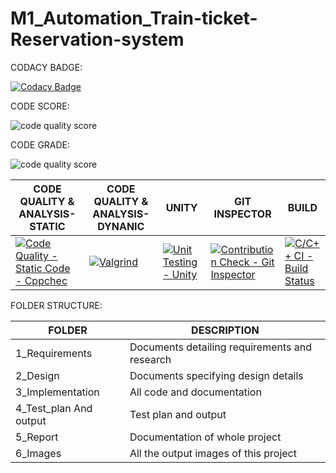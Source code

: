 # M1_Automation_Train-ticket-Reservation-system

CODACY BADGE:

[![Codacy Badge](https://app.codacy.com/project/badge/Grade/4622e56588b246708bdd3c9278aa02cf)](https://www.codacy.com/gh/IssacAugustine/M1_Automation_Train-ticket-Reservation-system/dashboard?utm_source=github.com&amp;utm_medium=referral&amp;utm_content=IssacAugustine/M1_Automation_Train-ticket-Reservation-system&amp;utm_campaign=Badge_Grade)

CODE SCORE:

![code quality score](https://api.codiga.io/project/30001/score/svg)




CODE GRADE:

![code quality score](https://api.codiga.io/project/30001/status/svg)

| CODE QUALITY & ANALYSIS-STATIC                                                                                                                                                                                                	| CODE QUALITY & ANALYSIS-DYNANIC                                                                                                                                                                                                           	| UNITY                                                                                                                                                                                                         	| GIT INSPECTOR                                                                                                                                                                                                                             	| BUILD                                                                                                                                                                                                            	|
|-------------------------------------------------------------------------------------------------------------------------------------------------------------------------------------------------------------------------------	|-------------------------------------------------------------------------------------------------------------------------------------------------------------------------------------------------------------------------------------------	|---------------------------------------------------------------------------------------------------------------------------------------------------------------------------------------------------------------	|-------------------------------------------------------------------------------------------------------------------------------------------------------------------------------------------------------------------------------------------	|------------------------------------------------------------------------------------------------------------------------------------------------------------------------------------------------------------------	|
[![Code Quality - Static Code - Cppchec](https://github.com/IssacAugustine/M1_Automation_Train-ticket-Reservation-system/actions/workflows/c-cpp.yml/badge.svg)](https://github.com/IssacAugustine/M1_Automation_Train-ticket-Reservation-system/actions/workflows/c-cpp.yml)   |[![Valgrind](https://github.com/IssacAugustine/M1_Automation_Train-ticket-Reservation-system/actions/workflows/valgrind.yml/badge.svg)](https://github.com/IssacAugustine/M1_Automation_Train-ticket-Reservation-system/actions/workflows/valgrind.yml)    |[![Unit Testing - Unity](https://github.com/IssacAugustine/M1_Automation_Train-ticket-Reservation-system/actions/workflows/unity.yml/badge.svg)](https://github.com/IssacAugustine/M1_Automation_Train-ticket-Reservation-system/actions/workflows/unity.yml)    |[![Contribution Check - Git Inspector](https://github.com/IssacAugustine/M1_Automation_Train-ticket-Reservation-system/actions/workflows/gitinspector.yml/badge.svg)](https://github.com/IssacAugustine/M1_Automation_Train-ticket-Reservation-system/actions/workflows/gitinspector.yml)   |[![C/C++ CI - Build Status](https://github.com/IssacAugustine/M1_Automation_Train-ticket-Reservation-system/actions/workflows/linux.yml/badge.svg)](https://github.com/IssacAugustine/M1_Automation_Train-ticket-Reservation-system/actions/workflows/linux.yml)


 FOLDER STRUCTURE:
  
  | FOLDER           	| DESCRIPTION                                   	|
|------------------	|-----------------------------------------------	|
| 1_Requirements   	| Documents detailing requirements and research 	|
| 2_Design         	| Documents specifying design details           	|
| 3_Implementation 	| All code and documentation                    	|
| 4_Test_plan And output     	| Test plan and output    	                      |
| 5_Report         	| Documentation of whole project                	|
| 6_Images         	| All the output images of this project          |
